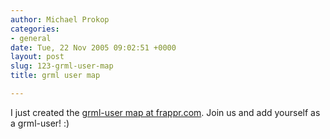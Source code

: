 ```yaml
---
author: Michael Prokop
categories:
- general
date: Tue, 22 Nov 2005 09:02:51 +0000
layout: post
slug: 123-grml-user-map
title: grml user map

---
```

I just created the [grml\-user map at frappr.com](http://www.frappr.com/grmlusers). Join us and add yourself as a grml\-user! :)